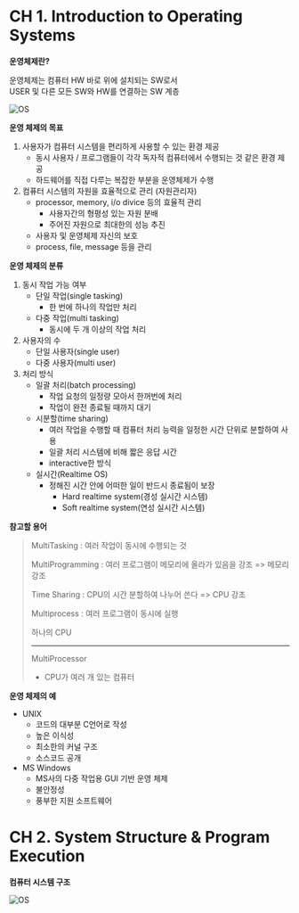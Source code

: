 # CH 1. Introduction to Operating Systems
**운영체제란?**

운영체제는 컴퓨터 HW 바로 위에 설치되는 SW로서<br>
USER 및 다른 모든 SW와 HW를 연결하는 SW 계층

![OS](https://upload.wikimedia.org/wikipedia/commons/3/3a/Operating_system_placement_kor.svg)

**운영 체제의 목표**

1. 사용자가 컴퓨터 시스템을 편리하게 사용할 수 있는 환경 제공
   - 동시 사용자 / 프로그램들이 각각 독자적 컴퓨터에서 수행되는 것 같은 환경 제공
   - 하드웨어를 직접 다루는 복잡한 부분을 운영체제가 수행
2. 컴퓨터 시스템의 자원을 효율적으로 관리 (자원관리자)
   - processor, memory, i/o divice 등의 효율적 관리
      * 사용자간의 형평성 있는 자원 분배
      * 주어진 자원으로 최대한의 성능 추진
   - 사용자 및 운영체제 자신의 보호
   - process, file, message 등을 관리

**운영 체제의 분류**

1. 동시 작업 가능 여부
   - 단일 작업(single tasking)
      * 한 번에 하나의 작업만 처리
   - 다중 작업(multi tasking)
      * 동시에 두 개 이상의 작업 처리
2. 사용자의 수
   - 단일 사용자(single user)
   - 다중 사용자(multi user)
3. 처리 방식
   - 일괄 처리(batch processing)
      * 작업 요청의 일정량 모아서 한꺼번에 처리
      * 작업이 완전 종료될 때까지 대기
   - 시분할(time sharing)
      * 여러 작업을 수행할 때 컴퓨터 처리 능력을 일정한 시간 단위로 분할하여 사용
      * 일괄 처리 시스템에 비해 짧은 응답 시간
      * interactive한 방식
   - 실시간(Realtime OS)
      * 정해진 시간 안에 어떠한 일이 반드시 종료됨이 보장
         + Hard realtime system(경성 실시간 시스템)
         + Soft realtime system(연성 실시간 시스템)

**참고할 용어**
>
> MultiTasking : 여러 작업이 동시에 수행되는 것
>
> MultiProgramming : 여러 프로그램이 메모리에 올라가 있음을 강조 => 메모리 강조
>
> Time Sharing : CPU의 시간 분할하여 나누어 쓴다 => CPU 강조
>
> Multiprocess : 여러 프로그램이 동시에 실행
>
> 하나의 CPU
>
> -----
>
> MultiProcessor
>
> - CPU가 여러 개 있는 컴퓨터

**운영 체제의 예**
- UNIX
   * 코드의 대부분 C언어로 작성
   * 높은 이식성
   * 최소한의 커널 구조
   * 소스코드 공개
- MS Windows
   * MS사의 다중 작업용 GUI 기반 운영 체제
   * 불안정성
   * 풍부한 지원 소프트웨어

# CH 2. System Structure & Program Execution
**컴퓨터 시스템 구조**

![OS](https://blog.kakaocdn.net/dn/c14Gr5/btrUIm1wbB1/I9StliVDlL8GQwHStpqTuK/img.png)
